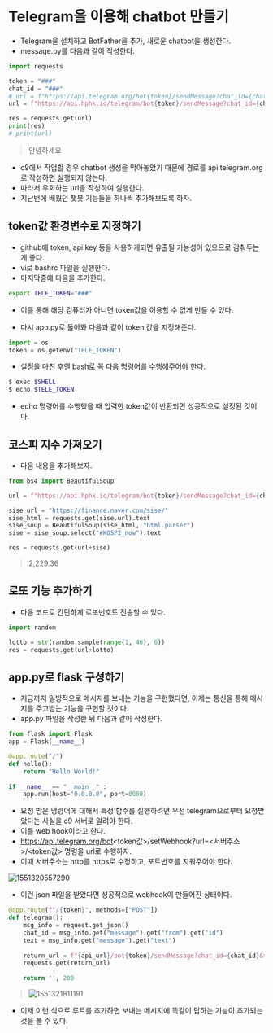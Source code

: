 # Telegram을 이용해 chatbot 만들기

- Telegram을 설치하고 BotFather을 추가, 새로운 chatbot을 생성한다.
- message.py를 다음과 같이 작성한다.

```python
import requests

token = "###"
chat_id = "###"
# url = f"https://api.telegram.org/bot{token}/sendMessage?chat_id={chat_id}&text=안녕하세요"
url = f"https://api.hphk.io/telegram/bot{token}/sendMessage?chat_id={chat_id}&text=안녕하세요"

res = requests.get(url)
print(res)
# print(url)
```

> 안녕하세요

- c9에서 작업할 경우 chatbot 생성을 막아놓았기 때문에 경로를 api.telegram.org로 작성하면 실행되지 않는다.
- 따라서 우회하는 url을 작성하여 실행한다.
- 지난번에 배웠던 챗봇 기능들을 하나씩 추가해보도록 하자.



## token값 환경변수로 지정하기

- github에 token, api key 등을 사용하게되면 유출될 가능성이 있으므로 감춰두는게 좋다.
- vi로 bashrc 파일을 실행한다.
- 마지막줄에 다음을 추가한다.

```bash
export TELE_TOKEN="###"
```

- 이를 통해 해당 컴퓨터가 아니면 token값을 이용할 수 없게 만들 수 있다.

- 다시 app.py로 돌아와 다음과 같이 token 값을 지정해준다.

```python
import = os
token = os.getenv("TELE_TOKEN")
```

- 설정을 마친 후엔 bash로 꼭 다음 명령어를 수행해주어야 한다.

```bash
$ exec $SHELL
$ echo $TELE_TOKEN
```

- echo 명령어를 수행했을 때 입력한 token값이 반환되면 성공적으로 설정된 것이다.



## 코스피 지수 가져오기

- 다음 내용을 추가해보자.

```python
from bs4 import BeautifulSoup

url = f"https://api.hphk.io/telegram/bot{token}/sendMessage?chat_id={chat_id}&text="

sise_url = "https://finance.naver.com/sise/"
sise_html = requests.get(sise.url).text
sise_soup = BeautifulSoup(sise_html, "html.parser")
sise = sise_soup.select("#KOSPI_now").text

res = requests.get(url+sise)
```

> 2,229.36



## 로또 기능 추가하기

- 다음 코드로 간단하게 로또번호도 전송할 수 있다.

```python
import random

lotto = str(random.sample(range(1, 46), 6))
res = requests.get(url+lotto)
```



## app.py로 flask 구성하기

- 지금까지 일방적으로 메시지를 보내는 기능을 구현했다면, 이제는 통신을 통해 메시지를 주고받는 기능을 구현할 것이다.
- app.py 파일을 작성한 뒤 다음과 같이 작성한다.

```python
from flask import Flask
app = Flask(__name__)

@app.route("/")
def hello():
    return "Hello World!"
    
if __name__ == "__main__" :
    app.run(host="0.0.0.0", port=8080)
```

- 요청 받은 명령어에 대해서 특정 함수를 실행하려면 우선 telegram으로부터 요청받았다는 사실을 c9 서버로 알려야 한다.
- 이를 web hook이라고 한다.
- https://api.telegram.org/bot<token값>/setWebhook?url=<서버주소>/<token값> 명령을 url로 수행하자.
- 이때 서버주소는 http를 https로 수정하고, 포트번호를 지워주어야 한다.

![1551320557290](assets/1551320557290.png)

- 이런 json 파일을 받았다면 성공적으로 webhook이 만들어진 상태이다.

```python
@app.route(f"/{token}", methods=["POST"])
def telegram():
    msg_info = request.get_json()
    chat_id = msg_info.get("message").get("from").get("id")
    text = msg_info.get("message").get("text")
    
    return_url = f"{api_url}/bot{token}/sendMessage?chat_id={chat_id}&text={text}"
    requests.get(return_url)
    
    return '', 200
```

> ![1551321811191](assets/1551321811191.png)

- 이제 이런 식으로 루트를 추가하면 보내는 메시지에 똑같이 답하는 기능이 추가되는 것을 볼 수 있다.

